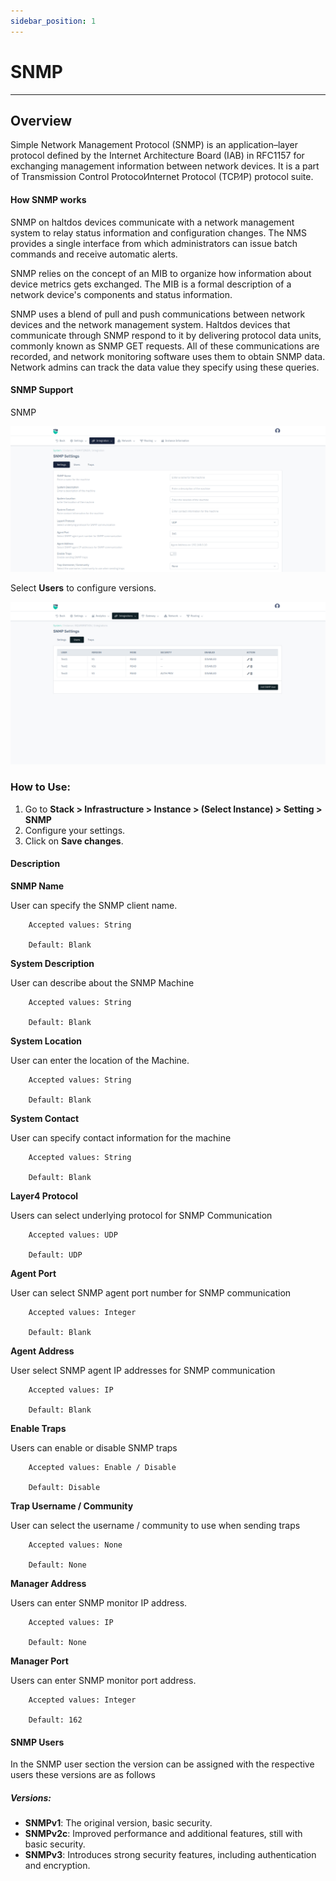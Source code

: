 ```yaml
---
sidebar_position: 1
---
```


# SNMP

---

## Overview

Simple Network Management Protocol (SNMP) is an application–layer protocol defined by the Internet Architecture Board (IAB) in RFC1157 for exchanging management information between network devices. It is a part of Transmission Control Protocol⁄Internet Protocol (TCP⁄IP) protocol suite.

#### How SNMP works

SNMP on haltdos devices communicate with a network management system to relay status information and configuration changes. The NMS provides a single interface from which administrators can issue batch commands and receive automatic alerts.

SNMP relies on the concept of an MIB to organize how information about device metrics gets exchanged. The MIB is a formal description of a network device's components and status information.

SNMP uses a blend of pull and push communications between network devices and the network management system. Haltdos devices that communicate through SNMP respond to it by delivering protocol data units, commonly known as SNMP GET requests. All of these communications are recorded, and network monitoring software uses them to obtain SNMP data. Network admins can track the data value they specify using these queries.

#### SNMP Support

SNMP 

![snmp](/img/platform/v8/docs/sysSnmp.png)

Select **Users** to configure versions.

![snmp_user](/img/platform/v8/docs/snmp_users.png)

### How to Use:

1. Go to **Stack > Infrastructure > Instance > (Select Instance) > Setting > SNMP**
2. Configure your settings.
3. Click on **Save changes**.

#### Description

**SNMP Name** 

User can specify the SNMP client name.

```
    Accepted values: String

    Default: Blank 
```


**System Description** 

User can describe about the SNMP Machine

```
    Accepted values: String

    Default: Blank 
```


**System Location**

User can enter the location of the Machine.

```
    Accepted values: String

    Default: Blank 
```


**System Contact**

User can specify contact information for the machine

```
    Accepted values: String

    Default: Blank 
```


**Layer4 Protocol**

Users can select underlying protocol for SNMP Communication

```
    Accepted values: UDP

    Default: UDP 
```


**Agent Port**

User can select SNMP agent port number for SNMP communication

```
    Accepted values: Integer

    Default: Blank 
```


**Agent Address**

User select SNMP agent IP addresses for SNMP communication

```
    Accepted values: IP

    Default: Blank 
```


**Enable Traps**

Users can enable or disable SNMP traps

```
    Accepted values: Enable / Disable

    Default: Disable 
```


**Trap Username / Community**

User can select the username / community to use when sending traps

```
    Accepted values: None

    Default: None 
```


**Manager Address**

Users can enter SNMP monitor IP address.

```
    Accepted values: IP

    Default: None 
```


**Manager Port**

Users can enter SNMP monitor port address.

```
    Accepted values: Integer

    Default: 162 
```


#### SNMP Users

In the SNMP user section the version can be assigned with the respective users these versions are as follows 

##### **Versions**:  

- **SNMPv1**: The original version, basic security.  
- **SNMPv2c**: Improved performance and additional features, still with basic security.  
- **SNMPv3**: Introduces strong security features, including authentication and encryption.







